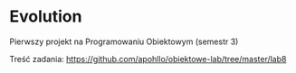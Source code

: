 # Evolution
Pierwszy projekt na Programowaniu Obiektowym (semestr 3)

Treść zadania: https://github.com/apohllo/obiektowe-lab/tree/master/lab8
